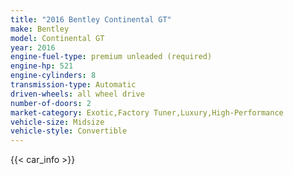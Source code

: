 ```yaml
---
title: "2016 Bentley Continental GT"
make: Bentley
model: Continental GT
year: 2016
engine-fuel-type: premium unleaded (required)
engine-hp: 521
engine-cylinders: 8
transmission-type: Automatic
driven-wheels: all wheel drive
number-of-doors: 2
market-category: Exotic,Factory Tuner,Luxury,High-Performance
vehicle-size: Midsize
vehicle-style: Convertible
---
```


{{< car_info >}}
